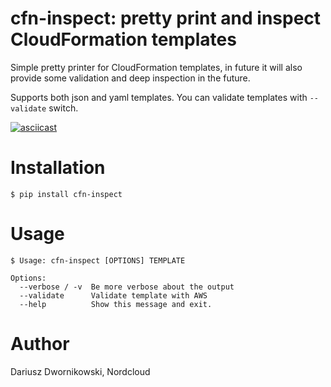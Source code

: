 # cfn-inspect: pretty print and inspect CloudFormation templates

Simple pretty printer for CloudFormation templates, in future it will also provide some validation and deep inspection in the future.

Supports both json and yaml templates. You can validate templates with `--validate` switch.

[![asciicast](https://asciinema.org/a/142549.png)](https://asciinema.org/a/142549)


# Installation

```$ pip install cfn-inspect```

# Usage 

```
$ Usage: cfn-inspect [OPTIONS] TEMPLATE

Options:
  --verbose / -v  Be more verbose about the output
  --validate      Validate template with AWS
  --help          Show this message and exit.  
```


# Author
Dariusz Dwornikowski, Nordcloud
